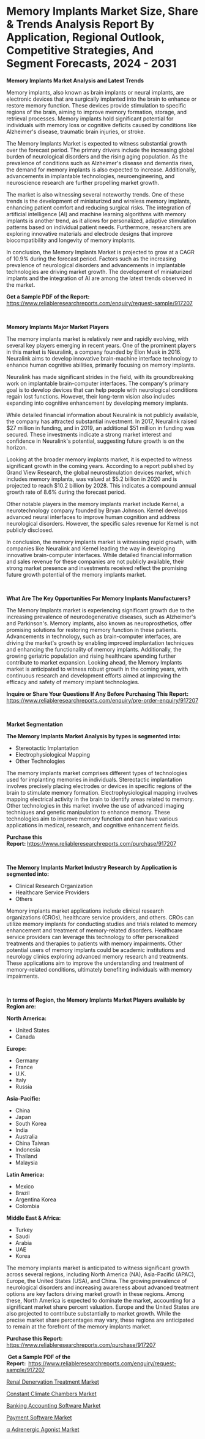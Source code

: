 <p><h1>Memory Implants Market Size, Share & Trends Analysis Report By Application, Regional Outlook, Competitive Strategies, And Segment Forecasts, 2024 - 2031</h1></p><p><strong>Memory Implants Market Analysis and Latest Trends</strong></p>
<p><p>Memory implants, also known as brain implants or neural implants, are electronic devices that are surgically implanted into the brain to enhance or restore memory function. These devices provide stimulation to specific regions of the brain, aiming to improve memory formation, storage, and retrieval processes. Memory implants hold significant potential for individuals with memory loss or cognitive deficits caused by conditions like Alzheimer's disease, traumatic brain injuries, or stroke.</p><p>The Memory Implants Market is expected to witness substantial growth over the forecast period. The primary drivers include the increasing global burden of neurological disorders and the rising aging population. As the prevalence of conditions such as Alzheimer's disease and dementia rises, the demand for memory implants is also expected to increase. Additionally, advancements in implantable technologies, neuroengineering, and neuroscience research are further propelling market growth.</p><p>The market is also witnessing several noteworthy trends. One of these trends is the development of miniaturized and wireless memory implants, enhancing patient comfort and reducing surgical risks. The integration of artificial intelligence (AI) and machine learning algorithms with memory implants is another trend, as it allows for personalized, adaptive stimulation patterns based on individual patient needs. Furthermore, researchers are exploring innovative materials and electrode designs that improve biocompatibility and longevity of memory implants.</p><p>In conclusion, the Memory Implants Market is projected to grow at a CAGR of 10.9% during the forecast period. Factors such as the increasing prevalence of neurological disorders and advancements in implantable technologies are driving market growth. The development of miniaturized implants and the integration of AI are among the latest trends observed in the market.</p></p>
<p><strong>Get a Sample PDF of the Report:&nbsp;</strong> <a href="https://www.reliableresearchreports.com/enquiry/request-sample/917207">https://www.reliableresearchreports.com/enquiry/request-sample/917207</a></p>
<p>&nbsp;</p>
<p><strong>Memory Implants Major Market Players</strong></p>
<p><p>The memory implants market is relatively new and rapidly evolving, with several key players emerging in recent years. One of the prominent players in this market is Neuralink, a company founded by Elon Musk in 2016. Neuralink aims to develop innovative brain-machine interface technology to enhance human cognitive abilities, primarily focusing on memory implants.</p><p>Neuralink has made significant strides in the field, with its groundbreaking work on implantable brain-computer interfaces. The company's primary goal is to develop devices that can help people with neurological conditions regain lost functions. However, their long-term vision also includes expanding into cognitive enhancement by developing memory implants.</p><p>While detailed financial information about Neuralink is not publicly available, the company has attracted substantial investment. In 2017, Neuralink raised $27 million in funding, and in 2019, an additional $51 million in funding was secured. These investments indicate a strong market interest and confidence in Neuralink's potential, suggesting future growth is on the horizon.</p><p>Looking at the broader memory implants market, it is expected to witness significant growth in the coming years. According to a report published by Grand View Research, the global neurostimulation devices market, which includes memory implants, was valued at $5.2 billion in 2020 and is projected to reach $10.2 billion by 2028. This indicates a compound annual growth rate of 8.6% during the forecast period.</p><p>Other notable players in the memory implants market include Kernel, a neurotechnology company founded by Bryan Johnson. Kernel develops advanced neural interfaces to improve human cognition and address neurological disorders. However, the specific sales revenue for Kernel is not publicly disclosed.</p><p>In conclusion, the memory implants market is witnessing rapid growth, with companies like Neuralink and Kernel leading the way in developing innovative brain-computer interfaces. While detailed financial information and sales revenue for these companies are not publicly available, their strong market presence and investments received reflect the promising future growth potential of the memory implants market.</p></p>
<p>&nbsp;</p>
<p><strong>What Are The Key Opportunities For Memory Implants Manufacturers?</strong></p>
<p><p>The Memory Implants market is experiencing significant growth due to the increasing prevalence of neurodegenerative diseases, such as Alzheimer's and Parkinson's. Memory implants, also known as neuroprosthetics, offer promising solutions for restoring memory function in these patients. Advancements in technology, such as brain-computer interfaces, are driving the market's growth by enabling improved implantation techniques and enhancing the functionality of memory implants. Additionally, the growing geriatric population and rising healthcare spending further contribute to market expansion. Looking ahead, the Memory Implants market is anticipated to witness robust growth in the coming years, with continuous research and development efforts aimed at improving the efficacy and safety of memory implant technologies.</p></p>
<p><strong>Inquire or Share Your Questions If Any Before Purchasing This Report:</strong> <a href="https://www.reliableresearchreports.com/enquiry/pre-order-enquiry/917207">https://www.reliableresearchreports.com/enquiry/pre-order-enquiry/917207</a></p>
<p>&nbsp;</p>
<p><strong>Market Segmentation</strong></p>
<p><strong>The Memory Implants Market Analysis by types is segmented into:</strong></p>
<p><ul><li>Stereotactic Implantation</li><li>Electrophysiological Mapping</li><li>Other Technologies</li></ul></p>
<p><p>The memory implants market comprises different types of technologies used for implanting memories in individuals. Stereotactic implantation involves precisely placing electrodes or devices in specific regions of the brain to stimulate memory formation. Electrophysiological mapping involves mapping electrical activity in the brain to identify areas related to memory. Other technologies in this market involve the use of advanced imaging techniques and genetic manipulation to enhance memory. These technologies aim to improve memory function and can have various applications in medical, research, and cognitive enhancement fields.</p></p>
<p><strong>Purchase this Report:&nbsp;</strong><a href="https://www.reliableresearchreports.com/purchase/917207">https://www.reliableresearchreports.com/purchase/917207</a></p>
<p>&nbsp;</p>
<p><strong>The Memory Implants Market Industry Research by Application is segmented into:</strong></p>
<p><ul><li>Clinical Research Organization</li><li>Healthcare Service Providers</li><li>Others</li></ul></p>
<p><p>Memory implants market applications include clinical research organizations (CROs), healthcare service providers, and others. CROs can utilize memory implants for conducting studies and trials related to memory enhancement and treatment of memory-related disorders. Healthcare service providers can leverage this technology to offer personalized treatments and therapies to patients with memory impairments. Other potential users of memory implants could be academic institutions and neurology clinics exploring advanced memory research and treatments. These applications aim to improve the understanding and treatment of memory-related conditions, ultimately benefiting individuals with memory impairments.</p></p>
<p>&nbsp;</p>
<p><strong>In terms of Region, the Memory Implants Market Players available by Region are:</strong></p>
<p>
    <p> <strong> North America: </strong>
        <ul>
            <li>United States</li>
            <li>Canada</li>
        </ul>
        </p> 
    <p> <strong> Europe: </strong>
        <ul>
            <li>Germany</li>
            <li>France</li>
            <li>U.K.</li>
            <li>Italy</li>
            <li>Russia</li>
        </ul>
        </p> 
    <p> <strong> Asia-Pacific: </strong>
        <ul>
            <li>China</li>
            <li>Japan</li>
            <li>South Korea</li>
            <li>India</li>
            <li>Australia</li>
            <li>China Taiwan</li>
            <li>Indonesia</li>
            <li>Thailand</li>
            <li>Malaysia</li>
        </ul>
        </p> 
    <p> <strong> Latin America: </strong>
        <ul>
            <li>Mexico</li>
            <li>Brazil</li>
            <li>Argentina Korea</li>
            <li>Colombia</li>
        </ul>
        </p> 
    <p> <strong> Middle East & Africa: </strong>
        <ul>
            <li>Turkey</li>
            <li>Saudi</li>
            <li>Arabia</li>
            <li>UAE</li>
            <li>Korea</li>
        </ul>
    </p>
    </p>
<p><p>The memory implants market is anticipated to witness significant growth across several regions, including North America (NA), Asia-Pacific (APAC), Europe, the United States (USA), and China. The growing prevalence of neurological disorders and increasing awareness about advanced treatment options are key factors driving market growth in these regions. Among these, North America is expected to dominate the market, accounting for a significant market share percent valuation. Europe and the United States are also projected to contribute substantially to market growth. While the precise market share percentages may vary, these regions are anticipated to remain at the forefront of the memory implants market.</p></p>
<p><strong>Purchase this Report: </strong><a href="https://www.reliableresearchreports.com/purchase/917207">https://www.reliableresearchreports.com/purchase/917207</a></p>
<p>&nbsp;<strong>Get a Sample PDF of the Report:&nbsp;&nbsp;</strong><a href="https://www.reliableresearchreports.com/enquiry/request-sample/917207">https://www.reliableresearchreports.com/enquiry/request-sample/917207</a></p>
<p><strong></strong></p>
<p><p><a href="https://github.com/zebdakicsin/Market-Research-Report-List-2/blob/main/renal-denervation-treatment-market.md">Renal Denervation Treatment Market</a></p><p><a href="https://www.linkedin.com/pulse/decoding-constant-climate-chambers-market-deep-dive-latest-awe0e?trackingId=2CQA9T4XTPCGe7l8uMO9uQ%3D%3D">Constant Climate Chambers Market</a></p><p><a href="https://medium.com/@paulmcglynn6456/banking-accounting-software-market-analysis-its-cagr-market-segmentation-and-global-industry-6255a6030ed6">Banking Accounting Software Market</a></p><p><a href="https://www.linkedin.com/pulse/payment-software-market-size-2024-2031-global-industrial-analysis-lnhnf?trackingId=2%2FJyz3imTXmnjyzyMTmAVQ%3D%3D">Payment Software Market</a></p><p><a href="https://medium.com/@paulmcglynn6456/alpha-adrenergic-agonist-market-size-market-outlook-and-market-forecast-2024-to-2031-79bdac5ab57e">α Adrenergic Agonist Market</a></p></p>